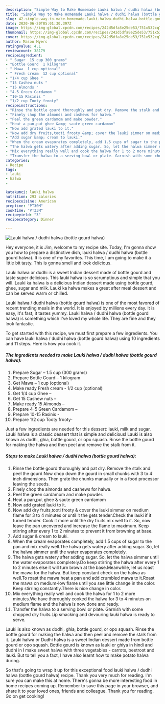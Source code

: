 ```yaml
---
description: "Simple Way to Make Homemade Lauki halwa / dudhi halwa (bottle gourd halwa)"
title: "Simple Way to Make Homemade Lauki halwa / dudhi halwa (bottle gourd halwa)"
slug: 42-simple-way-to-make-homemade-lauki-halwa-dudhi-halwa-bottle-gourd-halwa
date: 2020-06-20T05:01:30.397Z
image: https://img-global.cpcdn.com/recipes/242d5dfa8e25de53/751x532cq70/lauki-halwa-dudhi-halwa-bottle-gourd-halwa-recipe-main-photo.jpg
thumbnail: https://img-global.cpcdn.com/recipes/242d5dfa8e25de53/751x532cq70/lauki-halwa-dudhi-halwa-bottle-gourd-halwa-recipe-main-photo.jpg
cover: https://img-global.cpcdn.com/recipes/242d5dfa8e25de53/751x532cq70/lauki-halwa-dudhi-halwa-bottle-gourd-halwa-recipe-main-photo.jpg
author: Mason Myers
ratingvalue: 4.1
reviewcount: 38179
recipeingredient:
- " Sugar  15 cup 300 grams"
- "Bottle Gourd  1 kilogram"
- " Mawa  1 cup optional"
- " Fresh cream  12 cup optional"
- "1/4 cup Ghee "
- "15 Cashew nuts "
- "15 Almonds "
- "4-5 Green Cardamom "
- "10-15 Rasinis "
- "1/2 cup Tooty frooty"
recipeinstructions:
- "Rinse the bottle gourd thoroughly and pat dry. Remove the stalk and peel the gourd.Now chop down the gourd in small chunks with 3 to 4 inch dimensions. Then grate the chunks manually or in a food processor leaving the seeds."
- "Finely chop the almonds and cashews for halwa."
- "Peel the green cardamom and make powder."
- "Heat a pan,put ghee &amp; saute green cardamom"
- "Now add grated lauki to it."
- "Now add dry fruits,tooti frooty &amp; cover the lauki simmer on medium flame for 3 to 4 minutes or until it the gets tender.Check the lauki if it turned tender. Cook it more until the dry fruits mix well to it. So, now leave the pan uncovered and increase the flame to maximum. Keep stirring after every 1 to 2 minutes to prevent it from browning at base."
- "Add sugar &amp; cream to lauki."
- "When the cream evaporates completely, add 1.5 cups of sugar to the pan and mix really well.The halwa gets watery after adding sugar. So, let the halwa simmer until the water evaporates completely."
- "The halwa gets watery after adding sugar. So, let the halwa simmer until the water evaporates completely.Do keep stirring the halwa after every 1 to 2 minutes else it will turn brown at the base.Meanwhile, let us roast the mawa for the halwa. But keep constant check on the halwa as well.To roast the mawa heat a pan and add crumbled mawa to it.Roast the mawa on medium-low flame until you see little change in the color. Keep stirring constantly.There is nice change in color."
- "Mix everything really well and cook the halwa for 1 to 2 more minutes.We have thoroughly cooked the halwa for 3 to 4 minutes on medium flame and the halwa is now done and ready."
- "Transfer the halwa to a serving bowl or plate. Garnish with some chopped dry fruits.Lip smacking and devouring lauki halwa is ready to serve."
categories:
- Recipe
tags:
- lauki
- halwa
- 

katakunci: lauki halwa  
nutrition: 293 calories
recipecuisine: American
preptime: "PT30M"
cooktime: "PT33M"
recipeyield: "3"
recipecategory: Dinner

---
```



![Lauki halwa / dudhi halwa (bottle gourd halwa)](https://img-global.cpcdn.com/recipes/242d5dfa8e25de53/751x532cq70/lauki-halwa-dudhi-halwa-bottle-gourd-halwa-recipe-main-photo.jpg)

Hey everyone, it is Jim, welcome to my recipe site. Today, I'm gonna show you how to prepare a distinctive dish, lauki halwa / dudhi halwa (bottle gourd halwa). It is one of my favorites. This time, I am going to make it a little bit tasty. This is gonna smell and look delicious.

Lauki halwa or dudhi is a sweet Indian dessert made of bottle gourd and taste super delicious. This lauki halwa is so scrumptious and simple that you will. Lauki ka halwa is a delicious Indian dessert made using bottle gourd, ghee, sugar and milk. Lauki ka halwa makes a great after meal dessert and can be served warm or chilled.

Lauki halwa / dudhi halwa (bottle gourd halwa) is one of the most favored of recent trending meals in the world. It is enjoyed by millions every day. It is easy, it's fast, it tastes yummy. Lauki halwa / dudhi halwa (bottle gourd halwa) is something which I've loved my whole life. They are fine and they look fantastic.


To get started with this recipe, we must first prepare a few ingredients. You can have lauki halwa / dudhi halwa (bottle gourd halwa) using 10 ingredients and 11 steps. Here is how you cook it.

<!--inarticleads1-->

##### The ingredients needed to make Lauki halwa / dudhi halwa (bottle gourd halwa):

1. Prepare  Sugar – 1.5 cup (300 grams)
1. Prepare Bottle Gourd – 1 kilogram
1. Get  Mawa – 1 cup (optional)
1. Make ready  Fresh cream - 1/2 cup (optional)
1. Get 1/4 cup Ghee –
1. Get 15 Cashew nuts –
1. Make ready 15 Almonds –
1. Prepare 4-5 Green Cardamom –
1. Prepare 10-15 Rasinis -
1. Prepare 1/2 cup Tooty frooty-


Just a few ingredients are needed for this dessert: lauki, milk and sugar. Lauki halwa is a classic dessert that is simple and delicious! Lauki is also known as dodhi, ghia, bottle gourd, or opo squash. Rinse the bottle gourd for making the halwa and then peel and remove the stalk from it. 

<!--inarticleads2-->

##### Steps to make Lauki halwa / dudhi halwa (bottle gourd halwa):

1. Rinse the bottle gourd thoroughly and pat dry. Remove the stalk and peel the gourd.Now chop down the gourd in small chunks with 3 to 4 inch dimensions. Then grate the chunks manually or in a food processor leaving the seeds.
1. Finely chop the almonds and cashews for halwa.
1. Peel the green cardamom and make powder.
1. Heat a pan,put ghee &amp; saute green cardamom
1. Now add grated lauki to it.
1. Now add dry fruits,tooti frooty &amp; cover the lauki simmer on medium flame for 3 to 4 minutes or until it the gets tender.Check the lauki if it turned tender. Cook it more until the dry fruits mix well to it. So, now leave the pan uncovered and increase the flame to maximum. Keep stirring after every 1 to 2 minutes to prevent it from browning at base.
1. Add sugar &amp; cream to lauki.
1. When the cream evaporates completely, add 1.5 cups of sugar to the pan and mix really well.The halwa gets watery after adding sugar. So, let the halwa simmer until the water evaporates completely.
1. The halwa gets watery after adding sugar. So, let the halwa simmer until the water evaporates completely.Do keep stirring the halwa after every 1 to 2 minutes else it will turn brown at the base.Meanwhile, let us roast the mawa for the halwa. But keep constant check on the halwa as well.To roast the mawa heat a pan and add crumbled mawa to it.Roast the mawa on medium-low flame until you see little change in the color. Keep stirring constantly.There is nice change in color.
1. Mix everything really well and cook the halwa for 1 to 2 more minutes.We have thoroughly cooked the halwa for 3 to 4 minutes on medium flame and the halwa is now done and ready.
1. Transfer the halwa to a serving bowl or plate. Garnish with some chopped dry fruits.Lip smacking and devouring lauki halwa is ready to serve.


Lauki is also known as dodhi, ghia, bottle gourd, or opo squash. Rinse the bottle gourd for making the halwa and then peel and remove the stalk from it. Lauki halwa or Dudhi halwa is a sweet Indian dessert made from bottle gourd or opo squash. Bottle gourd is known as lauki or ghiya in hindi and dudhi in I make sweet halwa with three vegetables - carrots, beetroot and lauki. But to tell you a fact, I have also learnt how to make potato halwa during. 

So that's going to wrap it up for this exceptional food lauki halwa / dudhi halwa (bottle gourd halwa) recipe. Thank you very much for reading. I'm sure you can make this at home. There's gonna be more interesting food in home recipes coming up. Remember to save this page in your browser, and share it to your loved ones, friends and colleague. Thank you for reading. Go on get cooking!
